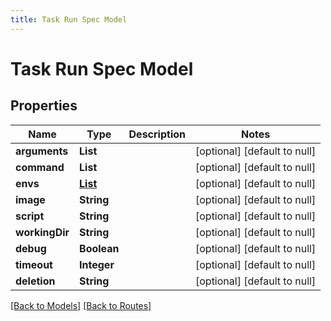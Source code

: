 ```yaml
---
title: Task Run Spec Model
---
```


# Task Run Spec Model
## Properties

| Name | Type | Description | Notes |
|------------ | ------------- | ------------- | -------------|
| **arguments** | **List** |  | [optional] [default to null] |
| **command** | **List** |  | [optional] [default to null] |
| **envs** | [**List**](TaskEnvVar) |  | [optional] [default to null] |
| **image** | **String** |  | [optional] [default to null] |
| **script** | **String** |  | [optional] [default to null] |
| **workingDir** | **String** |  | [optional] [default to null] |
| **debug** | **Boolean** |  | [optional] [default to null] |
| **timeout** | **Integer** |  | [optional] [default to null] |
| **deletion** | **String** |  | [optional] [default to null] |

[[Back to Models]](../overview#models) [[Back to Routes]](../overview#routes)

